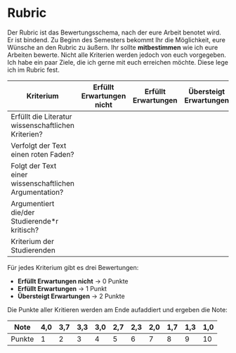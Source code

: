 # Rubric

Der Rubric ist das Bewertungsschema, nach der eure Arbeit benotet wird. Er ist bindend. Zu Beginn des Semesters bekommt Ihr die Möglichkeit, eure Wünsche an den Rubric zu äußern. Ihr sollte **mitbestimmen** wie ich eure Arbeiten bewerte. Nicht alle Kriterien werden jedoch von euch vorgegeben. Ich habe ein paar Ziele, die ich gerne mit euch erreichen möchte. Diese lege ich im Rubric fest.

| Kriterium	    |  Erfüllt Erwartungen nicht |  Erfüllt Erwartungen	| Übersteigt Erwartungen | 
| ------------- |---------------------    | -----                 | --- |
| Erfüllt die Literatur wissenschaftlichen Kriterien? |   	|    |  |
| Verfolgt der Text einen roten Faden? |   	|   | |
| Folgt der Text einer wissenschaftlichen Argumentation? |   	|    |  |
| Argumentiert die/der Studierende\*r kritisch? | | |  |
| Kriterium der Studierenden | | | |

Für jedes Kriterium gibt es drei Bewertungen:

* **Erfüllt Erwartungen nicht** -> 0 Punkte
* **Erfüllt Erwartungen** -> 1 Punkt
* **Übersteigt Erwartungen** -> 2 Punkte

Die Punkte aller Kritieren werden am Ende aufaddiert und ergeben die Note:


|  Note 	|  4,0 	|  3,7 	|  3,3 	|  3,0 	|  2,7 	|  2,3 	|  2,0 	|  1,7 	|  1,3 	|  1,0 	|
|---	|---	|---	|---	|---	|---	|---	|---	|---	|---	|---	|
|   Punkte	|   1	|   2	|   3	|   4	|   5	|   6	|   7	|  8 	|   9	|   10	|


<!-- TODO Beispiel -->
